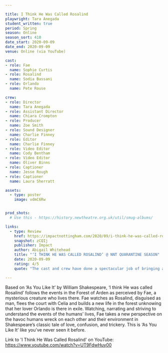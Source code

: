 ```yaml
---

title: I Think He Was Called Rosalind
playwright: Tara Anegada
student_written: true
period: Spring
season: Online
season_sort: 410
date_start: 2020-09-09
date_end: 2020-09-09
venue: Online (via YouTube)

cast:
- role: Fae
  name: Sophie Curtis
- role: Rosalind
  name: Sodia Bassani
- role: Orlando
  name: Pete Rouse

crew: 
- role: Director
  name: Tara Anegada
- role: Assistant Director 
  name: Chiara Crompton
- role: Producer
  name: Zoe Smith
- role: Sound Designer 
  name: Charlie Finney
- role: Editor 
  name: Charlie Finney
- role: Video Editor
  name: Cody Bentham
- role: Video Editor
  name: Oliver Binns
- role: Captioner 
  name: Jesse Rough
- role: Captioner 
  name: Laura Sherratt

assets:
  - type: poster
    image: vdmC6Rw


prod_shots:
  # Use this - https://history.newtheatre.org.uk/util/smug-albums/

links:
  - type: Review
    href: https://impactnottingham.com/2020/09/i-think-he-was-called-rosalind-nnt-quarantine-season/
    snapshot: zCQIj
    publisher: Impact
    author: Abigail Whitehead
    title: "‘I THINK HE WAS CALLED ROSALIND’ @ NNT QUARANTINE SEASON"
    date: 2020-09-09
    rating: 4/5
    quote: "The cast and crew have done a spectacular job of bringing a new take to ‘As You Like It’. ‘I Think He Was Called Rosalind’ is a truly exciting way to experience Shakespeare in a modern context.  I would urge anyone to head over to the NNT YouTube channel and watch it."

---
```


Based on ‘As You Like It’ by William Shakespeare, ‘I think He was called Rosalind’ follows the events in the Forest of Arden as perceived by Fae, a mysterious creature who lives there. Fae watches as Rosalind, disguised as man, flees the court with Celia and builds a new life in the forest unknowing that her lover Orlando is there in exile. Watching, narrating and striving to understand the events of the humans’ lives, Fae takes a new perspective on the havoc humans wreck on each other and their environment in Shakespeare’s classic tale of love, confusion, and trickery. This is ‘As You Like It’ like you’ve never seen it before. 

Link to 'I Think He Was Called Rosalind' on YouTube: https://www.youtube.com/watch?v=UT9FdwHuy00